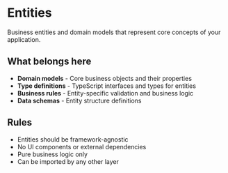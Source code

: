 # Entities

Business entities and domain models that represent core concepts of your application.

## What belongs here

- **Domain models** - Core business objects and their properties
- **Type definitions** - TypeScript interfaces and types for entities
- **Business rules** - Entity-specific validation and business logic
- **Data schemas** - Entity structure definitions

## Rules

- Entities should be framework-agnostic
- No UI components or external dependencies
- Pure business logic only
- Can be imported by any other layer
